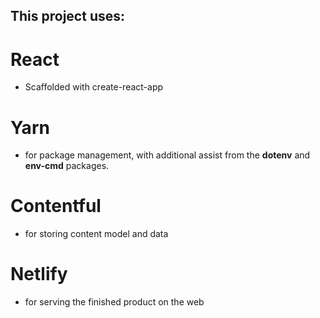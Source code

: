## This project uses:

# React
- Scaffolded with create-react-app

# Yarn
- for package management, with additional assist from the **dotenv** and **env-cmd** packages.

# Contentful
- for storing content model and data

# Netlify
- for serving the finished product on the web

